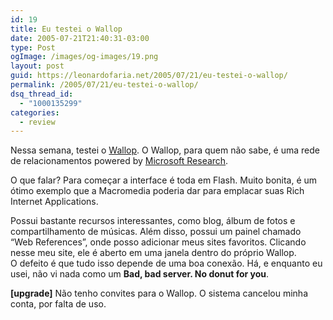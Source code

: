 ```yaml
---
id: 19
title: Eu testei o Wallop
date: 2005-07-21T21:40:31-03:00
type: Post
ogImage: /images/og-images/19.png
layout: post
guid: https://leonardofaria.net/2005/07/21/eu-testei-o-wallop/
permalink: /2005/07/21/eu-testei-o-wallop/
dsq_thread_id:
  - "1000135299"
categories:
  - review
---
```

Nessa semana, testei o [Wallop](http://mywallop.com). O Wallop, para quem não sabe, é uma rede de relacionamentos powered by [Microsoft Research](http://www.research.microsoft.com/scg/).

O que falar? Para começar a interface é toda em Flash. Muito bonita, é um ótimo exemplo que a Macromedia poderia dar para emplacar suas Rich Internet Applications.

Possui bastante recursos interessantes, como blog, álbum de fotos e compartilhamento de músicas. Além disso, possui um painel chamado &#8220;Web References&#8221;, onde posso adicionar meus sites favoritos. Clicando nesse meu site, ele é aberto em uma janela dentro do próprio Wallop.  
O defeito é que tudo isso depende de uma boa conexão. Há, e enquanto eu usei, não vi nada como um **Bad, bad server. No donut for you**.

**[upgrade]** Não tenho convites para o Wallop. O sistema cancelou minha conta, por falta de uso.
